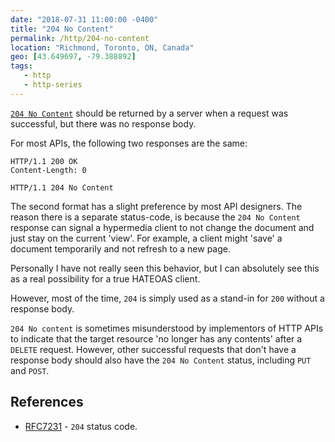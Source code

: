 ```yaml
---
date: "2018-07-31 11:00:00 -0400"
title: "204 No Content"
permalink: /http/204-no-content
location: "Richmond, Toronto, ON, Canada"
geo: [43.649697, -79.388892]
tags:
   - http
   - http-series
---
```


[`204 No Content`][1] should be returned by a server when a request was
successful, but there was no response body.

For most APIs, the following two responses are the same:

```http
HTTP/1.1 200 OK
Content-Length: 0
```

```http
HTTP/1.1 204 No Content
```

The second format has a slight preference by most API designers. The reason
there is a separate status-code, is because the `204 No Content` response can
signal a hypermedia client to not change the document and just stay on the
current 'view'. For example, a client might 'save' a document temporarily and
not refresh to a new page.

Personally I have not really seen this behavior, but I can absolutely see this
as a real possibility for a true HATEOAS client.

However, most of the time, `204` is simply used as a stand-in for `200` without
a response body.

`204 No content` is sometimes misunderstood by implementors of HTTP APIs to
indicate that the target resource 'no longer has any contents' after a
`DELETE` request. However, other successful requests that don't have a
response body should also have the `204 No Content` status, including `PUT`
and `POST`.


References
----------

* [RFC7231][1] - `204` status code.

[1]: https://tools.ietf.org/html/rfc7231#section-6.3.5
[2]: /http/200-ok
